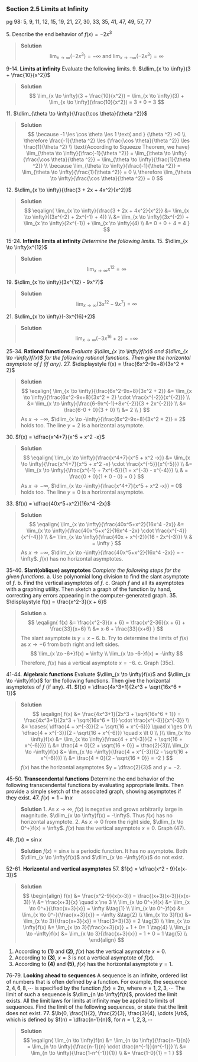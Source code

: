 ### Section 2.5 Limits at Infinity
pg 98: 5, 9, 11, 12, 15, 19, 21, 27, 30, 33, 35, 41, 47, 49, 57, 77

5\. Describe the end behavior of $f(x)=-2x^3$
>**Solution**
$$
\lim_{x \to \infty}(-2x^3) = -\infty \text{ and } \lim_{x \to -\infty}(-2x^3) = \infty
$$

9-14\. **Limits at infinity** Evaluate the following limits.
9\. $\dlim_{x \to \infty}(3 + \frac{10}{x^2})$
>**Solution**
$$
\lim_{x \to \infty}(3 + \frac{10}{x^2}) = \lim_{x \to \infty}(3) + \lim_{x \to \infty}(\frac{10}{x^2}) = 3 + 0 = 3
$$

11\. $\dlim_{\theta \to \infty}{\frac{\cos \theta}{\theta ^2}}$
>**Solution**
$$
\because -1 \les \cos \theta \les 1 \text{ and } {\theta ^2} >0 \\
\therefore \frac{-1}{\theta ^2} \les {\frac{\cos \theta}{\theta ^2}} \les \frac{1}{\theta ^2} \\
\text{According to Squeeze Theorem, we have} \lim_{\theta \to \infty}{\frac{-1}{\theta ^2}} = \lim_{\theta \to \infty}{\frac{\cos \theta}{\theta ^2}} = \lim_{\theta \to \infty}{\frac{1}{\theta ^2}} \\
\because \lim_{\theta \to \infty}{\frac{-1}{\theta ^2}} = \lim_{\theta \to \infty}{\frac{1}{\theta ^2}} = 0 \\
\therefore \lim_{\theta \to \infty}{\frac{\cos \theta}{\theta ^2}} = 0
$$

12\. $\dlim_{x \to \infty}{\frac{3 + 2x + 4x^2}{x^2}}$
>**Solution**
$$
\eqalign{
\lim_{x \to \infty}{\frac{3 + 2x + 4x^2}{x^2}} &= \lim_{x \to \infty}{(3x^{-2} + 2x^{-1} + 4)} \\
&= \lim_{x \to \infty}(3x^{-2}) + \lim_{x \to \infty}(2x^{-1}) + \lim_{x \to \infty}(4) \\
&= 0 + 0 + 4 = 4
}
$$

15-24\. **Infinite limits at infinity** *Determine the following limits.*
15\. $\dlim_{x \to \infty}x^{12}$
>**Solution**
$$
\lim_{x \to \infty}x^{12} = \infty
$$

19\. $\dlim_{x \to \infty}(3x^{12} - 9x^7)$
>**Solution**
$$
\lim_{x \to \infty}(3x^{12} - 9x^7) = \infty
$$

21\. $\dlim_{x \to \infty}(-3x^{16}+2)$
>**Solution**
$$
\lim_{x \to \infty}(-3x^{16}+2) = -\infty
$$

25-34\. **Rational functions** *Evaluate $\dlim_{x \to \infty}f(x)$ and $\dlim_{x \to -\infty}f(x)$ for the following rational functions. Then give the horizontal asymptote of $f$ (if any).*
27\. $\displaystyle f(x) = \frac{6x^2-9x+8}{3x^2 + 2}$
>**Solution**
$$
\eqalign{
\lim_{x \to \infty}{\frac{6x^2-9x+8}{3x^2 + 2}} &= \lim_{x \to \infty}{\frac{6x^2-9x+8}{3x^2 + 2} \cdot \frac{x^{-2}}{x^{-2}}} \\
&= \lim_{x \to \infty}{\frac{6-9x^{-1}+8x^{-2}}{3 + 2x^{-2}}} \\
&= \frac{6-0 + 0}{3 + 0} \\
&= 2 \\
}
$$
As $x \to -\infty$, $\dlim_{x \to -\infty}{\frac{6x^2-9x+8}{3x^2 + 2}} = 2$ holds too. The line $y = 2$ is a horizontal asymptote.

30\. $f(x) = \dfrac{x^4+7}{x^5 + x^2 -x}$
>**Solution**
$$
\eqalign{
\lim_{x \to \infty}{\frac{x^4+7}{x^5 + x^2 -x}} &= \lim_{x \to \infty}{\frac{x^4+7}{x^5 + x^2 -x} \cdot \frac{x^{-5}}{x^{-5}}} \\
&= \lim_{x \to \infty}{\frac{x^{-1} + 7x^{-5}}{1 + x^{-3} - x^{-4}}} \\
& = \frac{0 + 0}{1 + 0 - 0} = 0
}
$$
As $x \to -\infty$, $\dlim_{x \to -\infty}{\frac{x^4+7}{x^5 + x^2 -x}} = 0$ holds too. The line $y = 0$ is a horizontal asymptote.

33\. $f(x) = \dfrac{40x^5+x^2}{16x^4 -2x}$
>**Solution**
$$
\eqalign{
\lim_{x \to \infty}{\frac{40x^5+x^2}{16x^4 -2x}} &= \lim_{x \to \infty}{\frac{40x^5+x^2}{16x^4 -2x} \cdot \frac{x^{-4}}{x^{-4}}} \\
&= \lim_{x \to \infty}{\frac{40x + x^{-2}}{16 - 2x^{-3}}} \\
& = \infty
}
$$
As $x \to -\infty$, $\dlim_{x \to -\infty}{\frac{40x^5+x^2}{16x^4 -2x}} = -\infty$. $f(x)$ has no horizontal asymptotes.

35-40\. **Slant(oblique) asymptotes** *Complete the following steps for the given functions.*
a. Use polynomial long division to find the slant asymptote of $f$.
b. Find the vertical asymptotes of $f$.
c. Graph $f$ and all its asymptotes with a graphing utility. Then sketch a graph of the function by hand, correcting any errors appearing in the computer-generated graph.
35\. $\displaystyle f(x) = \frac{x^2-3}{x + 6}$
>**Solution**
a.
$$
\eqalign{
f(x) &= \frac{x^2-3}{x + 6} = \frac{x^2-36}{x + 6} + \frac{33}{x+6} \\
&= x-6 + \frac{33}{x+6}
}
$$
The slant asymptote is $y =x-6$.
b. Try to determine the limits of $f(x)$ as $x \to -6$ from both right and left sides.
$$
\lim_{x \to -6+}f(x) = \infty \\
\lim_{x \to -6-}f(x) = -\infty
$$
Therefore, $f(x)$ has a vertical asymptote $x = -6$.
c. Graph (35c).

41-44\. **Algebraic functions** Evaluate $\dlim_{x \to \infty}f(x)$ and $\dlim_{x \to -\infty}f(x)$ for the following functions. Then give the horizontal asymptotes of $f$ (if any).
41\. $f(x) = \dfrac{4x^3+1}{2x^3 + \sqrt{16x^6 + 1}}$
>**Solution**
$$
\eqalign{
f(x) &= \frac{4x^3+1}{2x^3 + \sqrt{16x^6 + 1}} = \frac{4x^3+1}{2x^3 + \sqrt{16x^6 + 1}} \cdot \frac{x^{-3}}{x^{-3}} \\
&= \cases{
\dfrac{4 + x^{-3}}{2 + \sqrt{16 + x^{-6}}}  \quad x \ges 0 \\
\dfrac{4 + x^{-3}}{2 - \sqrt{16 + x^{-6}}}  \quad x \lt 0 \\
}\\
\lim_{x \to \infty}f(x) &= \lim_{x \to \infty}(\frac{4 + x^{-3}}{2 + \sqrt{16 + x^{-6}}}) \\
&= \frac{4 + 0}{2 + \sqrt{16 + 0}} = \frac{2}{3}\\
\lim_{x \to -\infty}f(x) &= \lim_{x \to -\infty}(\frac{4 + x^{-3}}{2 - \sqrt{16 + x^{-6}}}) \\
&= \frac{4 + 0}{2 - \sqrt{16 + 0}} = -2
}
$$
$f(x)$ has the horizontal asymptotes $y = \dfrac{2}{3}$ and $y = -2$.

45-50\. **Transcendental functions** Determine the end behavior of the following transcendental functions by evaluating appropriate limits. Then provide a simple sketch of the associated graph, showing asymptotes if they exist.
47\. $f(x) = 1 - \ln x$
>**Solution**
1\. As $x \to \infty$, $f(x)$ is negative and grows arbitrarily large in magnitude. $\dlim_{x \to \infty}f(x) = -\infty$. Thus $f(x)$ has no horizontal asymptote.
2\. As $x \to 0$ from the right side, $\dlim_{x \to 0^+}f(x) = \infty$. $f(x)$ has the vertical asymptote $x = 0$. Graph (47).

49\. $f(x) = \sin x$
>**Solution**
$f(x) = {\sin x}$ is a periodic function. It has no asymptote. Both $\dlim_{x \to \infty}f(x)$ and $\dlim_{x \to -\infty}f(x)$ do not exist.

52-61\. **Horizontal  and vertical asymptotes**
57\. $f(x) = \dfrac{x^2 - 9}{x(x-3)}$
>**Solution**
$$
\begin{align}
f(x) &= \frac{x^2-9}{x(x-3)} = \frac{(x+3)(x-3)}{x(x-3)} \\
&= \frac{x+3}{x} \quad x \ne 3 \\
\lim_{x \to 0^+}f(x) &= \lim_{x \to 0^+}{\frac{x+3}{x}} = \infty &\tag{1} \\
\lim_{x \to 0^-}f(x) &= \lim_{x \to 0^-}{\frac{x+3}{x}} = -\infty &\tag{2} \\
\lim_{x \to 3}f(x) &= \lim_{x \to 3}{\frac{x+3}{x}} = \frac{3+3}{3} = 2 \tag{3} \\
\lim_{x \to \infty}f(x) &= \lim_{x \to 3}{\frac{x+3}{x}} = 1 + 0= 1 \tag{4} \\
\lim_{x \to -\infty}f(x) &= \lim_{x \to 3}{\frac{x+3}{x}} = 1 + 0 = 1 \tag{5} \\
\end{align}
$$
1. According to **(1)** and **(2)**, $f(x)$ has the vertical asymptote $x=0$.
2. According to **(3)**, $x=3$ is not a vertical asymptote of $f(x)$.
3. According to **(4)** and **(5)**, $f(x)$ has the horizontal asymptote $y = 1$.

76-79\. **Looking ahead to sequences** A sequence is an infinite, ordered list of numbers that is often defined by a function. For example, the sequence ${2, 4, 6, 8,  \cdots}$ is specified by the function $f(x) = 2n$, where $n = 1, 2, 3, \cdots$ The limit of such a sequence is $\dlim_{n \to \infty}f(n)$, provided the limit exists. All the limit laws for limits at infinity may be applied to limits of sequences. Find the limit of the following sequences, or state that the limit does not exist.
77\. $\lb{0, \frac{1}{2}, \frac{2}{3}, \frac{3}{4}, \cdots }\rb$, which is defined by $f(n) = \dfrac{n-1}{n}$, for $n = 1, 2, 3, \cdots$
>**Solution**
$$
\eqalign{
\lim_{n \to \infty}f(n) &= \lim_{n \to \infty}{\frac{n-1}{n}} = \lim_{n \to \infty}{\frac{n-1}{n} \cdot \frac{n^{-1}}{n^{-1}}} \\
&=  \lim_{n \to \infty}{\frac{1-n^{-1}}{1}} \\
&= \frac{1-0}{1} = 1
}
$$
